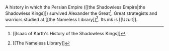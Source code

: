 A history in which the Persian Empire ([[the Shadowless Empire|the Shadowless Kings]]) survived Alexander the Great[^2]. Great strategists and warriors studied at [[the Nameless Library]][^1].
Its ink is [[Uzult]].

[^1]: [[The Nameless Library]]
[^2]: [[Isaac of Karth's History of the Shadowless Kings]]